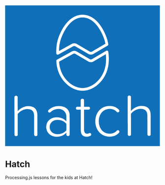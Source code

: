 <p align="center">
    <img alt="Hatch Canada GitHub" src="assets/Hatch.png"></img>
</p>

# Hatch
Processing.js lessons for the kids at Hatch!